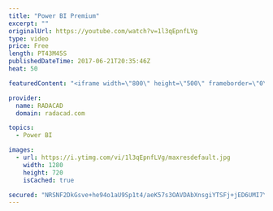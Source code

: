 ```yaml
---
title: "Power BI Premium"
excerpt: ""
originalUrl: https://youtube.com/watch?v=1l3qEpnfLVg
type: video
price: Free
length: PT43M45S
publishedDateTime: 2017-06-21T20:35:46Z
heat: 50

featuredContent: "<iframe width=\"800\" height=\"500\" frameborder=\"0\" src=\"https://www.youtube.com/embed/1l3qEpnfLVg\" allow=\"accelerometer; autoplay; encrypted-media; gyroscope; picture-in-picture\" allowfullscreen></iframe>"

provider:
  name: RADACAD
  domain: radacad.com

topics:
  - Power BI

images:
  - url: https://i.ytimg.com/vi/1l3qEpnfLVg/maxresdefault.jpg
    width: 1280
    height: 720
    isCached: true

secured: "NRSNF2DkGsve+he94o1aU9Sp1t4/aeK57s3OAVDAbXnsgiYTSFj+jED6UMI7Y9AQRPqjmumVK7GrGh6cQJKh9PmSFQLUqGdVQxv2psz1qhtjhfCzg4ZSGEr03PSnzvm7sN77JN0FrZE9UKYM73dYvHGq8NDOv+uXUL5sXTGk0HSTuzjAqwAGSAldj+z89YzyuCCNNk+b+6iQcFC+4NRRJPLsu/REMZwPIqTcLbziu3zgfKrq32pkvdSqZBqa7GSGv7r5ybyoUz2UU0FNvayfA2rkpkvBRHsPyo/8nGefqMBBpl4yoWJJglsSEHjL8vRqtIMBmebpivBwxj77FseEZ1rwo1ttxZMX6eF7fRtJleUoYGk9NPa2XqmZMIsZ70VA8hurCXQZCLuTOb/RU99UBog1q1vt5nHaqiYqx9R2hYk=;tj/77X381qBwM/rDEdHxGA=="
---
```


